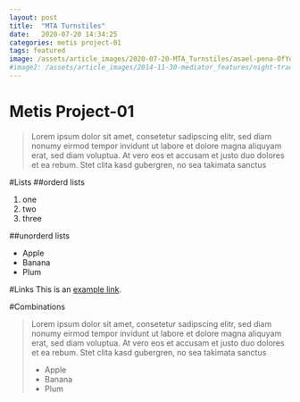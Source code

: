 ```yaml
---
layout: post
title:  "MTA Turnstiles"
date:   2020-07-20 14:34:25
categories: metis project-01
tags: featured
image: /assets/article_images/2020-07-20-MTA_Turnstiles/asael-pena-OfYuB4Aby1M-unsplash.jpg
#image2: /assets/article_images/2014-11-30-mediator_features/night-track-mobile.JPG
---
```

# Metis Project-01

>Lorem ipsum dolor sit amet, consetetur sadipscing elitr, sed diam nonumy eirmod tempor invidunt ut labore et dolore magna aliquyam erat, sed diam voluptua. At vero eos et accusam et justo duo dolores et ea rebum. Stet clita kasd gubergren, no sea takimata sanctus

#Lists
##orderd lists
1. one
2. two
3. three

##unorderd lists
- Apple
- Banana
- Plum

#Links
This is an [example link](http://example.com/ "With a Title").

#Combinations
>Lorem ipsum dolor sit amet, consetetur sadipscing elitr, sed diam nonumy eirmod tempor invidunt ut labore et dolore magna aliquyam erat, sed diam voluptua. At vero eos et accusam et justo duo dolores et ea rebum. Stet clita kasd gubergren, no sea takimata sanctus
>
> - Apple
> - Banana
> - Plum
